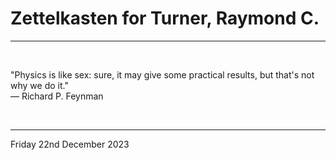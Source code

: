 # Zettelkasten for Turner, Raymond C.

---

</br>


"Physics is like sex: sure, it may give some practical results, but that's not why we do it."\
  ― Richard P. Feynman

</br>

---
Friday 22nd December 2023
